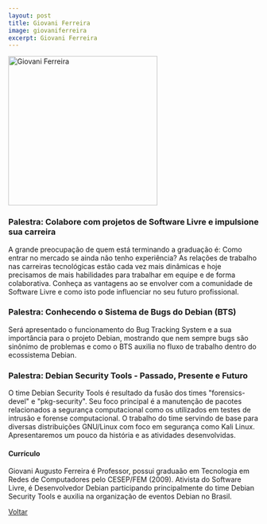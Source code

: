 ```yaml
---
layout: post
title: Giovani Ferreira
image: giovaniferreira
excerpt: Giovani Ferreira
---
```

<p><img src="{{ site.baseurl }}/convidados/{{ page.image }}.jpg" alt="Giovani Ferreira" height="300" width="300"/></p>

### Palestra: Colabore com projetos de Software Livre e impulsione sua carreira

A grande preocupação de quem está terminando a graduação é: Como entrar no mercado se ainda não tenho experiência?
As relações de trabalho nas carreiras tecnológicas estão cada vez mais dinâmicas e hoje precisamos de mais habilidades para trabalhar em equipe e de forma colaborativa. Conheça as vantagens ao se envolver com a comunidade de Software Livre e como isto pode influenciar no seu futuro profissional.

### Palestra: Conhecendo o Sistema de Bugs do Debian (BTS)

Será apresentado o funcionamento do Bug Tracking System e a sua importância para o projeto Debian, mostrando que nem sempre bugs são sinônimo de problemas e como o BTS auxilia no fluxo de trabalho dentro do ecossistema Debian. 

### Palestra: Debian Security Tools - Passado, Presente e Futuro

O time Debian Security Tools é resultado da fusão dos times "forensics-devel" e "pkg-security". Seu foco principal é a manutenção de pacotes relacionados a segurança computacional como os utilizados em testes de intrusão e forense computacional. O trabalho do time servindo de base para diversas distribuições GNU/Linux com foco em segurança como Kali Linux. Apresentaremos um pouco da história e as atividades desenvolvidas.

#### Currículo

Giovani Augusto Ferreira é Professor, possui graduaão em Tecnologia em Redes de Computadores pelo CESEP/FEM (2009). Ativista do Software Livre, é Desenvolvedor Debian participando principalmente do time Debian Security Tools e auxilia na organização de eventos Debian no Brasil.

<a href="{{ site.baseurl }}/index.html">Voltar</a>
